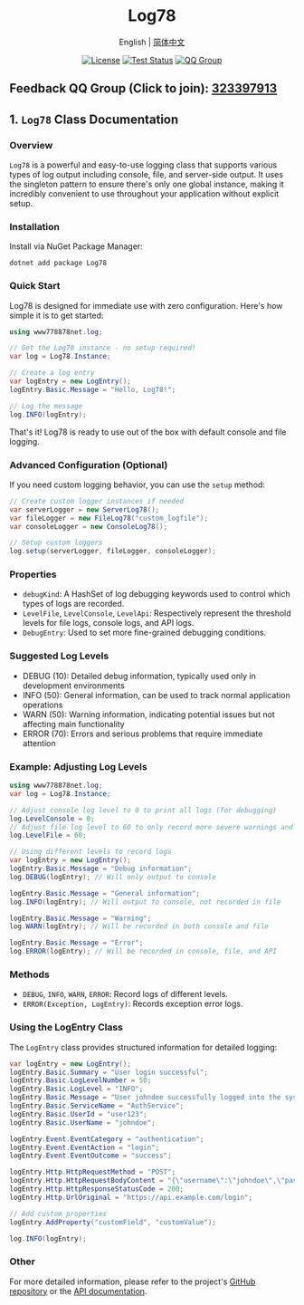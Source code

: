 <h1 align="center">Log78</h1>
<div align="center">

English | [简体中文](./README.cn.md) 

[![License](https://img.shields.io/badge/license-Apache%202-green.svg)](https://www.apache.org/licenses/LICENSE-2.0)
[![Test Status](https://github.com/www778878net/Log78/actions/workflows/BuildandTest.yml/badge.svg?branch=main)](https://github.com/www778878net/Log78/actions/workflows/BuildandTest.yml)
[![QQ Group](https://img.shields.io/badge/QQ%20Group-323397913-blue.svg?style=flat-square&color=12b7f5&logo=qq)](https://qm.qq.com/cgi-bin/qm/qr?k=it9gUUVdBEDWiTOH21NsoRHAbE9IAzAO&jump_from=webapi&authKey=KQwSXEPwpAlzAFvanFURm0Foec9G9Dak0DmThWCexhqUFbWzlGjAFC7t0jrjdKdL)
</div>

## Feedback QQ Group (Click to join): [323397913](https://qm.qq.com/cgi-bin/qm/qr?k=it9gUUVdBEDWiTOH21NsoRHAbE9IAzAO&jump_from=webapi&authKey=KQwSXEPwpAlzAFvanFURm0Foec9G9Dak0DmThWCexhqUFbWzlGjAFC7t0jrjdKdL)

## 1. `Log78` Class Documentation

### Overview

`Log78` is a powerful and easy-to-use logging class that supports various types of log output including console, file, and server-side output. It uses the singleton pattern to ensure there's only one global instance, making it incredibly convenient to use throughout your application without explicit setup.

### Installation

Install via NuGet Package Manager:

~~~
dotnet add package Log78
~~~

### Quick Start

Log78 is designed for immediate use with zero configuration. Here's how simple it is to get started:

~~~csharp
using www778878net.log;

// Get the Log78 instance - no setup required!
var log = Log78.Instance;

// Create a log entry
var logEntry = new LogEntry();
logEntry.Basic.Message = "Hello, Log78!";

// Log the message
log.INFO(logEntry);
~~~

That's it! Log78 is ready to use out of the box with default console and file logging.

### Advanced Configuration (Optional)

If you need custom logging behavior, you can use the `setup` method:

~~~csharp
// Create custom logger instances if needed
var serverLogger = new ServerLog78();
var fileLogger = new FileLog78("custom_logfile");
var consoleLogger = new ConsoleLog78();

// Setup custom loggers
log.setup(serverLogger, fileLogger, consoleLogger);
~~~

### Properties

- `debugKind`: A HashSet of log debugging keywords used to control which types of logs are recorded.
- `LevelFile`, `LevelConsole`, `LevelApi`: Respectively represent the threshold levels for file logs, console logs, and API logs.
- `DebugEntry`: Used to set more fine-grained debugging conditions.

### Suggested Log Levels

- DEBUG (10): Detailed debug information, typically used only in development environments
- INFO (50): General information, can be used to track normal application operations
- WARN (50): Warning information, indicating potential issues but not affecting main functionality
- ERROR (70): Errors and serious problems that require immediate attention

### Example: Adjusting Log Levels

~~~csharp
using www778878net.log;
var log = Log78.Instance;

// Adjust console log level to 0 to print all logs (for debugging)
log.LevelConsole = 0;
// Adjust file log level to 60 to only record more severe warnings and errors
log.LevelFile = 60;

// Using different levels to record logs
var logEntry = new LogEntry();
logEntry.Basic.Message = "Debug information";
log.DEBUG(logEntry); // Will only output to console

logEntry.Basic.Message = "General information";
log.INFO(logEntry); // Will output to console, not recorded in file

logEntry.Basic.Message = "Warning";
log.WARN(logEntry); // Will be recorded in both console and file

logEntry.Basic.Message = "Error";
log.ERROR(logEntry); // Will be recorded in console, file, and API
~~~

### Methods

- `DEBUG`, `INFO`, `WARN`, `ERROR`: Record logs of different levels.
- `ERROR(Exception, LogEntry)`: Records exception error logs.

### Using the LogEntry Class

The `LogEntry` class provides structured information for detailed logging:

~~~csharp
var logEntry = new LogEntry();
logEntry.Basic.Summary = "User login successful";
logEntry.Basic.LogLevelNumber = 50;
logEntry.Basic.LogLevel = "INFO";
logEntry.Basic.Message = "User johndoe successfully logged into the system";
logEntry.Basic.ServiceName = "AuthService";
logEntry.Basic.UserId = "user123";
logEntry.Basic.UserName = "johndoe";

logEntry.Event.EventCategory = "authentication";
logEntry.Event.EventAction = "login";
logEntry.Event.EventOutcome = "success";

logEntry.Http.HttpRequestMethod = "POST";
logEntry.Http.HttpRequestBodyContent = "{\"username\":\"johndoe\",\"password\":\"*****\"}";
logEntry.Http.HttpResponseStatusCode = 200;
logEntry.Http.UrlOriginal = "https://api.example.com/login";

// Add custom properties
logEntry.AddProperty("customField", "customValue");

log.INFO(logEntry);
~~~

### Other

For more detailed information, please refer to the project's [GitHub repository](https://github.com/www778878net/Log78) or the [API documentation](http://www.778878.net/docs/#/Log78/).